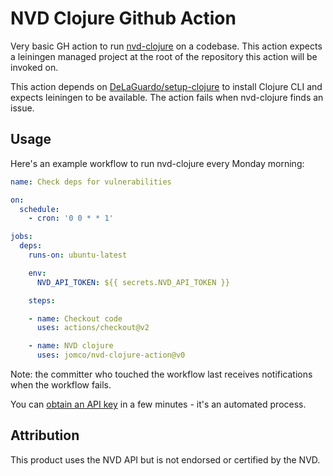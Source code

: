 # NVD Clojure Github Action

Very basic GH action to run [nvd-clojure](https://github.com/rm-hull/nvd-clojure) on a codebase.  This action expects a leiningen managed project at the root of the repository this action will be invoked on.

This action depends on [DeLaGuardo/setup-clojure](https://github.com/DeLaGuardo/setup-clojure) to install Clojure CLI and expects leiningen to be available.  The action fails when nvd-clojure finds an issue.

## Usage

Here's an example workflow to run nvd-clojure every Monday morning:

```yaml
name: Check deps for vulnerabilities

on:
  schedule:
    - cron: '0 0 * * 1'

jobs:
  deps:
    runs-on: ubuntu-latest

    env:
      NVD_API_TOKEN: ${{ secrets.NVD_API_TOKEN }}

    steps:

    - name: Checkout code
      uses: actions/checkout@v2

    - name: NVD clojure
      uses: jomco/nvd-clojure-action@v0
```

Note: the committer who touched the workflow last receives notifications when the workflow fails.

You can [obtain an API
key](https://nvd.nist.gov/developers/request-an-api-key) in a few
minutes - it's an automated process.

## Attribution

This product uses the NVD API but is not endorsed or certified by the
NVD.
